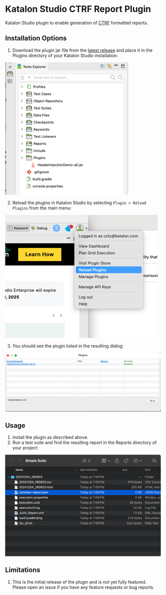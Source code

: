 # Katalon Studio CTRF Report Plugin
Katalon Studio plugin to enable generation of [CTRF](https://ctrf.io) formatted reports.


**Installation Options**
---

1. Download the plugin jar file from the [latest release](https://github.com/katalon-studio/katalon-studio-ctrf-report-plugin/releases) and place it in the Plugins directory of your Katalon Studio installation:

![Tests Explorer with Plugins expanded and showing JAR](images/test_explorer.png)

2. Reload the plugins in Katalon Studio by selecting `Plugin > Reload Plugins` from the main menu:

![Reload Plugins menu item](images/reload_plugins.png)

3. You should see the plugin listed in the resulting dialog:

![Plugins dialog with Custom Headers plugin listed](images/plugins_dialog.png)

**Usage**
---

1. Install the plugin as described above.
2. Run a test suite and find the resulting report in the Reports directory of your project:

![Reports directory with CTRF report](images/reports_directory.png)

**Limitations**
---

1. This is the initial release of the plugin and is not yet fully featured. Please open an issue if you have any feature requests or bug reports.